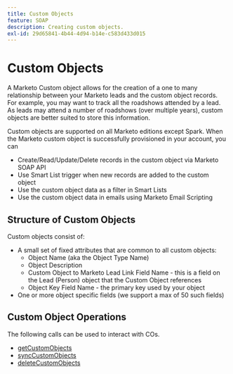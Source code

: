 ```yaml
---
title: Custom Objects
feature: SOAP
description: Creating custom objects.
exl-id: 29d65841-4b44-4d94-b14e-c583d433d015
---
```

# Custom Objects

A Marketo Custom object allows for the creation of a one to many relationship between your Marketo leads and the custom object records. For example, you may want to track all the roadshows attended by a lead. As leads may attend a number of roadshows (over multiple years), custom objects are better suited to store this information.

Custom objects are supported on all Marketo editions except Spark. When the Marketo custom object is successfully provisioned in your account, you can

- Create/Read/Update/Delete records in the custom object via Marketo SOAP API
- Use Smart List trigger when new records are added to the custom object
- Use the custom object data as a filter in Smart Lists
- Use the custom object data in emails using Marketo Email Scripting

## Structure of Custom Objects

Custom objects consist of:

- A small set of fixed attributes that are common to all custom objects:
    - Object Name (aka the Object Type Name)
    - Object Description
    - Custom Object to Marketo Lead Link Field Name - this is a field on the Lead (Person) object that the Custom Object references
    - Object Key Field Name - the primary key used by your object
- One or more object specific fields (we support a max of 50 such fields)

## Custom Object Operations

The following calls can be used to interact with COs.

- [getCustomObjects](https://developer.adobe.com/marketo-apis/api/mapi/#tag/Custom-Objects/operation/getCustomObjectsUsingGET)
- [syncCustomObjects](https://developer.adobe.com/marketo-apis/api/mapi/#tag/Custom-Objects/operation/syncCustomObjectsUsingPOST)
- [deleteCustomObjects](https://developer.adobe.com/marketo-apis/api/mapi/#tag/Custom-Objects/operation/deleteCustomObjectsUsingPOST)
